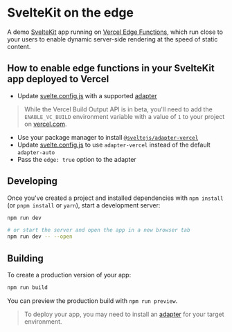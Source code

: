# SvelteKit on the edge

A demo [SvelteKit](https://kit.svelte.dev) app running on [Vercel Edge Functions](https://vercel.com/features/edge-functions), which run close to your users to enable dynamic server-side rendering at the speed of static content.

## How to enable edge functions in your SvelteKit app deployed to Vercel

- Update [svelte.config.js](/svelte.config.js) with a supported [adapter](https://kit.svelte.dev/docs/adapters)
> While the Vercel Build Output API is in beta, you'll need to add the `ENABLE_VC_BUILD` environment variable with a value of `1` to your project on [vercel.com](https://vercel.com). 
- Use your package manager to install [`@sveltejs/adapter-vercel`](https://github.com/sveltejs/kit/tree/master/packages/adapter-vercel)
- Update [svelte.config.js](/svelte.config.js) to use `adapter-vercel` instead of the default `adapter-auto`
- Pass the `edge: true` option to the adapter




## Developing

Once you've created a project and installed dependencies with `npm install` (or `pnpm install` or `yarn`), start a development server:

```bash
npm run dev

# or start the server and open the app in a new browser tab
npm run dev -- --open
```

## Building

To create a production version of your app:

```bash
npm run build
```

You can preview the production build with `npm run preview`.

> To deploy your app, you may need to install an [adapter](https://kit.svelte.dev/docs/adapters) for your target environment.
